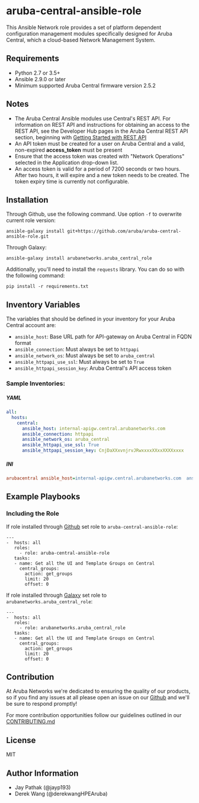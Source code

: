 # aruba-central-ansible-role

This Ansible Network role provides a set of platform dependent configuration management modules specifically designed for Aruba Central, which a cloud-based Network Management System.

## [](https://github.com/aruba/aruba-central-ansible-role#requirements)Requirements

- Python 2.7 or 3.5+
- Ansible 2.9.0 or later
- Minimum supported Aruba Central firmware version 2.5.2

## [](https://github.com/aruba/aruba-central-ansible-role#notes)Notes

- The Aruba Central Ansible modules use Central's REST API. For information on REST API and instructions for obtaining an access to the REST API, see the Developer Hub pages in the Aruba Central REST API section, beginning with [Getting Started with REST API](https://developer.arubanetworks.com/aruba-central/docs/getting-started)
- An API token must be created for a user on Aruba Central and a valid, non-expired **access_token** must be present
- Ensure that the access token was created with "Network Operations" selected in the Application drop-down list. 
- An access token is valid for a period of 7200 seconds or two hours. After two hours, it will expire and a new token needs to be created. The token expiry time is currently not configurable.

## [](https://github.com/aruba/aruba-central-ansible-role#installation)Installation

Through Github, use the following command. Use option  `-f`  to overwrite current role version:

```
ansible-galaxy install git+https://github.com/aruba/aruba-central-ansible-role.git
```

Through Galaxy:

```
ansible-galaxy install arubanetworks.aruba_central_role
```

Additionally, you'll need to install the `requests` library. You can do so with the following command: 

```
pip install -r requirements.txt
```

## [](https://github.com/aruba/aos-wlan-ansible-role#inventory-variables)Inventory Variables

The variables that should be defined in your inventory for your Aruba Central account are:

- `ansible_host`: Base URL path for API-gateway on Aruba Central in FQDN format
- `ansible_connection`: Must always be set to  `httpapi`
- `ansible_network_os`: Must always be set to  `aruba_central`
- `ansible_httpapi_use_ssl`: Must always be set to  `True`
- `ansible_httpapi_session_key`: Aruba Central's API access token

### [](https://github.com/aruba/aos-wlan-ansible-role#sample-inventories)Sample Inventories:

##### YAML

```YAML
all:
  hosts:
    central:
      ansible_host: internal-apigw.central.arubanetworks.com
      ansible_connection: httpapi
      ansible_network_os: aruba_central
      ansible_httpapi_use_ssl: True
      ansible_httpapi_session_key: CnjDaXXxvnjrvJRwxxxxXXxxXXXXxxxx
```

##### INI

```INI
arubacentral ansible_host=internal-apigw.central.arubanetworks.com  ansible_connection=httpapi ansible_network_os=aruba_central  ansible_httpapi_use_ssl=True  ansible_httpapi_session_key=CnjDaXXxvnjrvJRwxxxxXXxxXXXXxxxx
```

## [](https://github.com/aruba/aruba-central-ansible-role#example-playbook)Example Playbooks

### Including the Role

If role installed through  [Github](https://github.com/aruba/aruba-central-ansible-role)  set role to  `aruba-central-ansible-role`:

    ---
    -  hosts: all
       roles:
         - role: aruba-central-ansible-role
       tasks:
       - name: Get all the UI and Template Groups on Central
         central_groups:
           action: get_groups
           limit: 20
           offset: 0

If role installed through  [Galaxy](https://galaxy.ansible.com/arubanetworks/aruba_central_role)  set role to  `arubanetworks.aruba_central_role`:

    ---
    -  hosts: all
       roles:
         - role: arubanetworks.aruba_central_role
       tasks:
       - name: Get all the UI and Template Groups on Central
         central_groups:
           action: get_groups
           limit: 20
           offset: 0

Contribution
-------

At Aruba Networks we're dedicated to ensuring the quality of our products, so if you find any
issues at all please open an issue on our [Github](https://github.com/aruba/aruba-central-ansible-role) and we'll be sure to respond promptly!

For more contribution opportunities follow our guidelines outlined in our [CONTRIBUTING.md](https://github.hpe.com/switchautomation/aruba-central-ansible-role/blob/master/CONTRIBUTING.md)

License
-------

MIT

Author Information
------------------

- Jay Pathak (@jayp193)
- Derek Wang (@derekwangHPEAruba)
